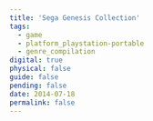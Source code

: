 ```yaml
---
title: 'Sega Genesis Collection'
tags:
  - game
  - platform_playstation-portable
  - genre_compilation
digital: true
physical: false
guide: false
pending: false
date: 2014-07-18
permalink: false
---
```

